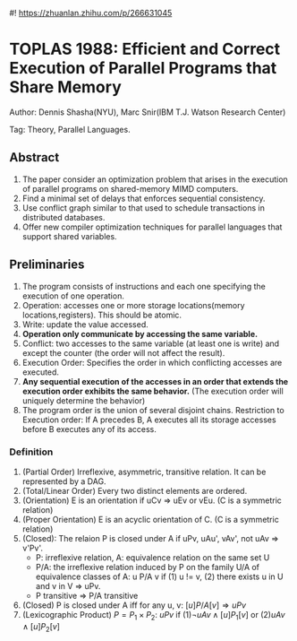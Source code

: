 #! https://zhuanlan.zhihu.com/p/266631045
# TOPLAS 1988: Efficient and Correct Execution of Parallel Programs that Share Memory
Author: Dennis Shasha(NYU), Marc Snir(IBM T.J. Watson Research Center)

Tag: Theory, Parallel Languages.

## Abstract
1. The paper consider an optimization problem that arises in the execution of parallel programs on shared-memory MIMD computers.
2. Find a minimal set of delays that enforces sequential consistency.
3. Use conflict graph similar to that used to schedule transactions in distributed databases.
4. Offer new compiler optimization techniques for parallel languages that support shared variables.

## Preliminaries
1. The program consists of instructions and each one specifying the execution of one operation.
2. Operation: accesses one or more storage locations(memory locations,registers). This should be atomic.
3. Write: update the value accessed.
4. **Operation only communicate by accessing the same variable.**
5. Conflict: two accesses to the same variable (at least one is write) and except the counter (the order will not affect the result).
6. Execution Order: Specifies the order in which conflicting accesses are executed.
7. **Any sequential execution of the accesses in an order that extends the execution order exhibits the same behavior.** (The execution order will uniquely determine the behavior)
8. The program order is the union of several disjoint chains. Restriction to Execution order: If A precedes B, A executes all its storage accesses before B executes any of its access.

### Definition
1. (Partial Order) Irreflexive, asymmetric, transitive relation. It can be represented by a DAG.
2. (Total/Linear Order) Every two distinct elements are ordered.
3. (Orientation) E is an orientation if uCv => uEv or vEu. (C is a symmetric relation)
4. (Proper Orientation) E is an acyclic orientation of C. (C is a symmetric relation)
5. (Closed): The relaion P is closed under A if uPv, uAu', vAv', not uAv => v'Pv'. 
    - P: irreflexive relation, A: equivalence relation on the same set U
    - P/A: the irreflexive relation induced by P on the family U/A of equivalence classes of A: u P/A v if (1) u != v, (2) there exists u in U and v in V => uPv.
    - P transitive => P/A transitive
6. (Closed) P is closed under A iff for any u, v: $[u]P/A[v] \Rightarrow uPv$
7. (Lexicographic Product) $P = P_1 \times P_2:\ uPv \text{  if  } (1)\neg uAv\land [u]P_1[v]\text{ or }(2)uAv\land [u]P_2[v]$
